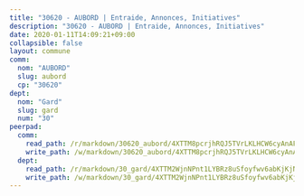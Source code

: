 ```yaml
---
title: "30620 - AUBORD | Entraide, Annonces, Initiatives"
description: "30620 - AUBORD | Entraide, Annonces, Initiatives"
date: 2020-01-11T14:09:21+09:00
collapsible: false
layout: commune
comm:
  nom: "AUBORD"
  slug: aubord
  cp: "30620"
dept:
  nom: "Gard"
  slug: gard
  num: "30"
peerpad:
  comm:
    read_path: /r/markdown/30620_aubord/4XTTM8pcrjhRQJ5TVrLKLHCW6cyAnAFkKvzAaeGwq7vfu2xhw
    write_path: /w/markdown/30620_aubord/4XTTM8pcrjhRQJ5TVrLKLHCW6cyAnAFkKvzAaeGwq7vfu2xhw-K3TgUCXh4JR5UfvKiAUMfedCzEi9BwwKbqUG8QUm6jY2vxrwJBdPZgeYvTsHJbQtffEij7CqaZ26TfvNz7M25VKWxB9niEncYyB1PTg2W6Yq7Vn5tnq7Lbn9UysJjuXXfera59fX
  dept:
    read_path: /r/markdown/30_gard/4XTTM2WjnNPnt1LYBRz8uSfoyfwv6abKjKjNdBGxuvymmgvkj
    write_path: /w/markdown/30_gard/4XTTM2WjnNPnt1LYBRz8uSfoyfwv6abKjKjNdBGxuvymmgvkj-K3TgUpCvFefN2LRJ7huXqVovWWqmjJgEMWkVs9s4fhfrGjyZZK9z4gxyddycCKs6S9BWFUcJqqZYCKuxj79SWNiGiob7Xchr25rMmkVQhAFrAwBxAqY3T99GTsQfKxLrXrnx3pGK
---
```


